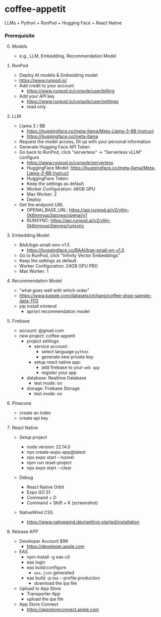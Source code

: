 # coffee-appetit
LLMs + Python + RunPod + Hugging Face + React Native

### Prerequisite

0. Models
    - e.g., LLM, Embedding, Recommendation Model

1. RunPod
    - Deploy AI models & Embedding model
    - https://www.runpod.io/
    - Add credit to your account
        - https://www.runpod.io/console/user/billing
    - Add your API key
        - https://www.runpod.io/console/user/settings
        - read only

2. LLM
    - Llama 3 / 8B
        - https://huggingface.co/meta-llama/Meta-Llama-3-8B-Instruct
        - https://huggingface.co/meta-llama
    - Request the model access, fill up with your personal information
    - Generate Hugging Face API Token
    - Go back to RunPod, click "serverless" -> "Serverless vLLM" configure
        - https://www.runpod.io/console/serverless
        - HuggingFace Model:
            https://huggingface.co/meta-llama/Meta-Llama-3-8B-Instruct
        - HuggingFace Token:
            <your hugging face token>
        - Keep the settings as default
        - Worker Configuration: 48GB GPU
        - Max Worker: 2
        - Deploy
    - Get the endpoint URL
        - OPENAI_BASE_URL: https://api.runpod.ai/v2/vllm-0k6mmyup3gpvws/openai/v1
        - RUNSYNC: https://api.runpod.ai/v2/vllm-0k6mmyup3gpvws/runsync

3. Embedding Model
    - BAA/bge-small-env-v1.5
        - https://huggingface.co/BAAI/bge-small-en-v1.5
    - Go to RunPod, click "Infinity Vector Embeddings"
    - Keep the settings as default
    - Worker Configuration: 24GB GPU PRO
    - Max Worker: 1

4. Recommendation Model
    - "what goes well with which order"
    - https://www.kaggle.com/datasets/ylchang/coffee-shop-sample-data-1113
    - pip install mlxtend
        - apriori recommendation model

6. Firebase
    - account: <your account>@gmail.com
    - new project: coffee-appetit
        - project settings:
            - service account:
                - select language `python`
                - generate new private key
            - setup react native app:
                - add firebase to your `web app`
                - register your app
        - database: Realtime Database
            - test mode: on
        - storage: Firebase Storage
            - test mode: on

7. Pinecone
    - create an index
    - create api key

8. React Native
    - Setup project
        - node version: 22.14.0
        - npx create-expo-app@latest
        - npx expo start --tunnel
        - npm run reset-project
        - npx expo start --clear

    - Debug
        - React Native Orbit
        - Expo GO 51
        - Command + D
        - Command + Shift + K (screenshot)

    - NativeWind CSS
        - https://www.nativewind.dev/getting-started/installation

9. Release APP
    - Developer Account $99
        - https://developer.apple.com
    - EAS
        - npm install -g eas-cli
        - eas login
        - eas build:configure
            - `eas.json` generated
        - eas build -p ios --profile production
            - download the ipa file
    - Upload to App Store
        - Transporter App
        - upload the ipa file
    - App Store Connect
        - https://appstoreconnect.apple.com

